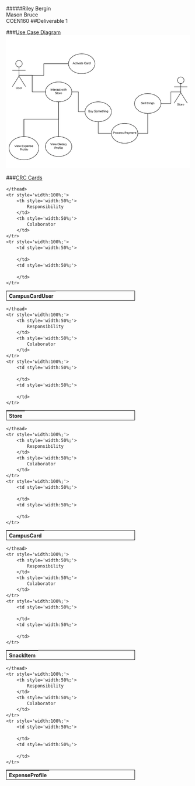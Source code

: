 
#####Riley Bergin<br />Mason Bruce<br />COEN160
##Deliverable 1

###<u>Use Case Diagram</u>
![](UseCaseDiagram.png)


###<u>CRC Cards</u>
<!--CCU-->
<table style='width:70%; border: 1px solid black;'>
	 <thead>
        <tr>
            <th colspan="2" style="text-align: left;">
            		CampusCardUser
            </th>
        </tr>
        
    </thead>
	<tr style='width:100%;'>
		<th style='width:50%;'>
			Responsibility
		</td>
		<th style='width:50%;'>
			Colaborator
		</td>
	</tr>
	<tr style='width:100%;'>
		<td style='width:50%;'>
			
		</td>
		<td style='width:50%;'>
		
		</td>
	</tr>
</table>
<!--Store-->
<table style='width:70%; border: 1px solid black;'>
	 <thead>
        <tr>
            <th colspan="2" style="text-align: left;">
            		Store
            </th>
        </tr>
        
    </thead>
	<tr style='width:100%;'>
		<th style='width:50%;'>
			Responsibility
		</td>
		<th style='width:50%;'>
			Colaborator
		</td>
	</tr>
	<tr style='width:100%;'>
		<td style='width:50%;'>
			
		</td>
		<td style='width:50%;'>
		
		</td>
	</tr>
</table>

<!--CampusCard-->
<table style='width:70%; border: 1px solid black;'>
	 <thead>
        <tr>
            <th colspan="2" style="text-align: left;">
            		CampusCard
            </th>
        </tr>
        
    </thead>
	<tr style='width:100%;'>
		<th style='width:50%;'>
			Responsibility
		</td>
		<th style='width:50%;'>
			Colaborator
		</td>
	</tr>
	<tr style='width:100%;'>
		<td style='width:50%;'>
			
		</td>
		<td style='width:50%;'>
		
		</td>
	</tr>
</table>

<!--SnackItem-->
<table style='width:70%; border: 1px solid black;'>
	 <thead>
        <tr>
            <th colspan="2" style="text-align: left;">
            		SnackItem
            </th>
        </tr>
        
    </thead>
	<tr style='width:100%;'>
		<th style='width:50%;'>
			Responsibility
		</td>
		<th style='width:50%;'>
			Colaborator
		</td>
	</tr>
	<tr style='width:100%;'>
		<td style='width:50%;'>
			
		</td>
		<td style='width:50%;'>
		
		</td>
	</tr>
</table>

<!--ExpenseProfile-->
<table style='width:70%; border: 1px solid black;'>
	 <thead>
        <tr>
            <th colspan="2" style="text-align: left;">
            		ExpenseProfile
            </th>
        </tr>
        
    </thead>
	<tr style='width:100%;'>
		<th style='width:50%;'>
			Responsibility
		</td>
		<th style='width:50%;'>
			Colaborator
		</td>
	</tr>
	<tr style='width:100%;'>
		<td style='width:50%;'>
			
		</td>
		<td style='width:50%;'>
		
		</td>
	</tr>
</table>